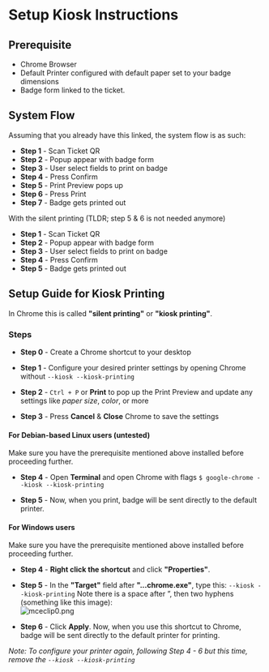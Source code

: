 # Setup Kiosk Instructions

## Prerequisite

*   Chrome Browser
*   Default Printer configured with default paper set to your badge dimensions
*   Badge form linked to the ticket.

## System Flow

Assuming that you already have this linked, the system flow is as such:

*   **Step 1** - Scan Ticket QR
*   **Step 2** - Popup appear with badge form
*   **Step 3** - User select fields to print on badge
*   **Step 4** - Press Confirm
*   **Step 5** - Print Preview pops up
*   **Step 6** - Press Print
*   **Step 7** - Badge gets printed out

With the silent printing (TLDR; step 5 & 6 is not needed anymore)

*   **Step 1** - Scan Ticket QR
*   **Step 2** - Popup appear with badge form
*   **Step 3** - User select fields to print on badge
*   **Step 4** - Press Confirm
*   **Step 5** - Badge gets printed out

## Setup Guide for Kiosk Printing

In Chrome this is called **"silent printing"** or **"kiosk printing"**.

### Steps

*   **Step 0** - Create a Chrome shortcut to your desktop

*   **Step 1** - Configure your desired printer settings by opening Chrome without `--kiosk --kiosk-printing`

*   **Step 2** - `Ctrl + P` or **Print** to pop up the Print Preview and update any settings like *paper size*, *color*, or more

*   **Step 3** - Press **Cancel** & **Close** Chrome to save the settings

#### For Debian-based Linux users (untested)

Make sure you have the prerequisite mentioned above installed before proceeding further.

*   **Step 4** - Open **Terminal** and open Chrome with flags
  `$ google-chrome --kiosk --kiosk-printing`

*   **Step 5** - Now, when you print, badge will be sent directly to the default printer.

#### For Windows users

Make sure you have the prerequisite mentioned above installed before proceeding further.

*   **Step 4** - **Right click the shortcut** and click **"Properties"**.

*   **Step 5** - In the **"Target"** field after **"...chrome.exe"**, type this: `--kiosk --kiosk-printing`
  Note there is a space after ”, then two hyphens (something like this image):\
  ![mceclip0.png](https://brightpearl.file.force.com/sfc/dist/version/download/?oid=00DD0000000qL9o\&ids=0684G00000Q8SJE\&d=%2Fa%2F4G000000JhHw%2Fm8v6lk9yEQZ67EXsGvCSd0oPFs.gEC.92PNpHIunzlQ\&asPdf=false)

*   **Step 6** - Click **Apply**. Now, when you use this shortcut to Chrome, badge will be sent directly to the default printer for printing.

*Note: To configure your printer again, following Step 4 - 6 but this time, remove the `--kiosk --kiosk-printing`*
